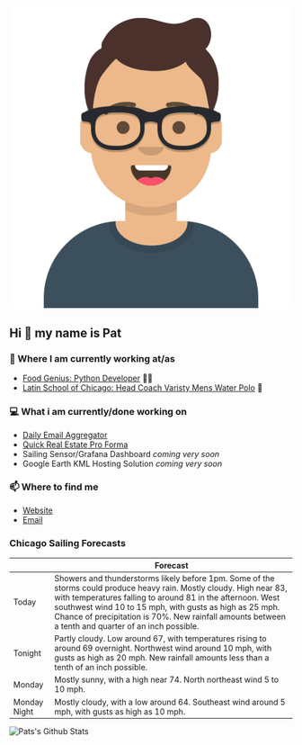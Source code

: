 [![Social banner for p-j-falconer](https://raw.githubusercontent.com/P-J-FALCONER/P-J-FALCONER/master/assets/avataaars.svg)](https://patfalconer.com/)
## Hi :wave: my name is Pat

### 💼 Where I am currently working at/as
- [Food Genius: Python Developer](https://getfoodgenius.com/) 🍔🐍
- [Latin School of Chicago: Head Coach Varisty Mens Water Polo](https://www.latinschool.org/) 🤽


### 💻 What i am currently/done working on
 - [Daily Email Aggregator](https://github.com/P-J-FALCONER/dott_daily_mail)
 - [Quick Real Estate Pro Forma](https://github.com/P-J-FALCONER/henry)
 - Sailing Sensor/Grafana Dashboard *coming very soon*
 - Google Earth KML Hosting Solution *coming very soon*

### 📫 Where to find me
 - [Website](https://patfalconer.com/)
 - [Email](mailto:patrick.j.falconer@gmail.com)


### Chicago Sailing Forecasts
|   | Forecast  |
|---|---|
| Today | Showers and thunderstorms likely before 1pm. Some of the storms could produce heavy rain. Mostly cloudy. High near 83, with temperatures falling to around 81 in the afternoon. West southwest wind 10 to 15 mph, with gusts as high as 25 mph. Chance of precipitation is 70%. New rainfall amounts between a tenth and quarter of an inch possible. |
| Tonight | Partly cloudy. Low around 67, with temperatures rising to around 69 overnight. Northwest wind around 10 mph, with gusts as high as 20 mph. New rainfall amounts less than a tenth of an inch possible. |
| Monday | Mostly sunny, with a high near 74. North northeast wind 5 to 10 mph. |
| Monday Night | Mostly cloudy, with a low around 64. Southeast wind around 5 mph, with gusts as high as 10 mph. |

![Pats's Github Stats](https://github-readme-stats.vercel.app/api?username=p-j-falconer&show_icons=true&theme=radical)
